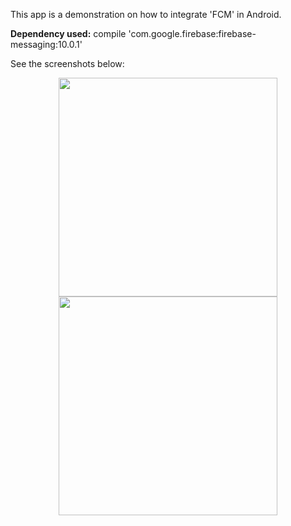 This app is a demonstration on how to integrate 'FCM' in Android.<br />

<b>Dependency used:</b> compile 'com.google.firebase:firebase-messaging:10.0.1'<br />

See the screenshots below:<br />

<p align="center">
  <img src="https://github.com/CodeSpurt/FirebaseNotificationDemo/blob/master/app/src/main/res/drawable/screenshot_1.png" width="350"/>
  <img src="https://github.com/CodeSpurt/FirebaseNotificationDemo/blob/master/app/src/main/res/drawable/screenshot_2.png" width="350"/>
</p>
